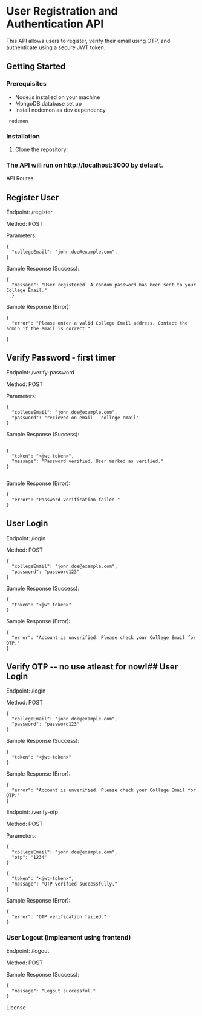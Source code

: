 # User Registration and Authentication API

This API allows users to register, verify their email using OTP, and authenticate using a secure JWT token.

## Getting Started

### Prerequisites

- Node.js installed on your machine
- MongoDB database set up
- Install nodemon as dev dependency

` nodemon`

### Installation

1. Clone the repository:

### The API will run on http://localhost:3000 by default.

API Routes

## Register User

Endpoint: /register

Method: POST

Parameters:

```
{
  "collegeEmail": "john.doe@example.com",
}
```

Sample Response (Success):

```
{
  "message": "User registered. A random password has been sent to your College Email."
  }
```

Sample Response (Error):

```
{
  "error": "Please enter a valid College Email address. Contact the admin if the email is correct."

}
```

## Verify Password - first timer

Endpoint: /verify-password

Method: POST

Parameters:

```
{
  "collegeEmail": "john.doe@example.com",
  "password": "recieved on email - college email"
}
```

Sample Response (Success):

```

{
  "token": "<jwt-token>",
  "message": "Password verified. User marked as verified."
}


```

Sample Response (Error):

```
{
  "error": "Password verification failed."
}

```

## User Login

Endpoint: /login

Method: POST

```
{
  "collegeEmail": "john.doe@example.com",
  "password": "password123"
}
```

Sample Response (Success):

```
{
  "token": "<jwt-token>"
}
```

Sample Response (Error):

```
{
  "error": "Account is unverified. Please check your College Email for OTP."
}
```

## Verify OTP -- no use atleast for now!## User Login

Endpoint: /login

Method: POST

```
{
  "collegeEmail": "john.doe@example.com",
  "password": "password123"
}
```

Sample Response (Success):

```
{
  "token": "<jwt-token>"
}
```

Sample Response (Error):

```
{
  "error": "Account is unverified. Please check your College Email for OTP."
}
```



Endpoint: /verify-otp

Method: POST

Parameters:

```
{
  "collegeEmail": "john.doe@example.com",
  "otp": "1234"
}
```

```
{
  "token": "<jwt-token>",
  "message": "OTP verified successfully."
}
```

Sample Response (Error):

```
{
  "error": "OTP verification failed."
}
```

### User Logout (impleament using frontend)

Endpoint: /logout

Method: POST

Sample Response (Success):

```
{
  "message": "Logout successful."
}

```

License
